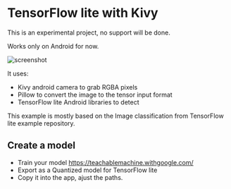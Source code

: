 # TensorFlow lite with Kivy

This is an experimental project, no support will be done.

Works only on Android for now.

![screenshot](https://github.com/tito/experiment-tensorflow-lite/blob/main/screenshot.jpg?raw=true)

It uses:
- Kivy android camera to grab RGBA pixels
- Pillow to convert the image to the tensor input format
- TensorFlow lite Android libraries to detect

This example is mostly based on the Image classification from TensorFlow
lite example repository.

## Create a model

- Train your model https://teachablemachine.withgoogle.com/
- Export as a Quantized model for TensorFlow lite
- Copy it into the app, ajust the paths.
